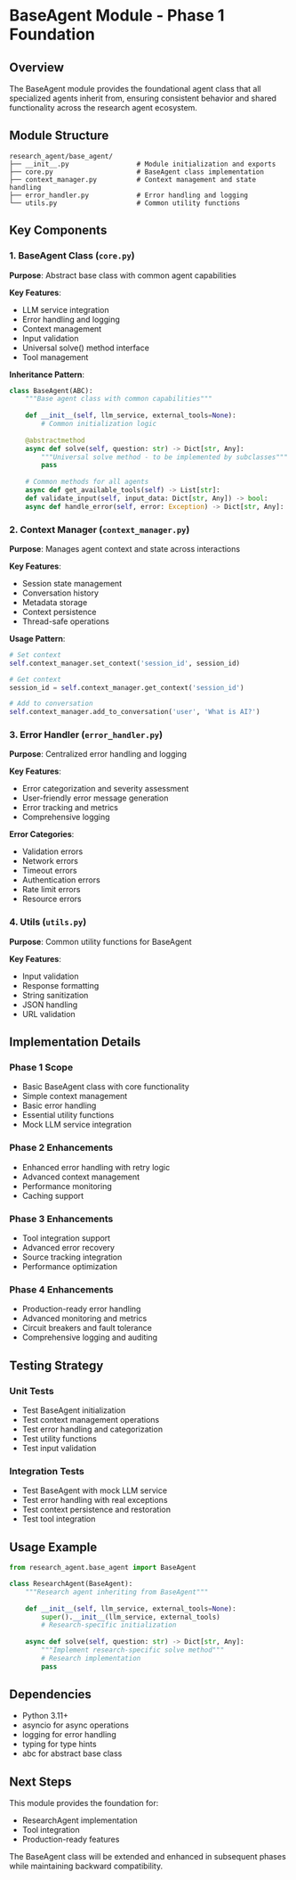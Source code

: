 # BaseAgent Module - Phase 1 Foundation

## Overview

The BaseAgent module provides the foundational agent class that all specialized agents inherit from, ensuring consistent behavior and shared functionality across the research agent ecosystem.

## Module Structure

```
research_agent/base_agent/
├── __init__.py                 # Module initialization and exports
├── core.py                     # BaseAgent class implementation
├── context_manager.py          # Context management and state handling
├── error_handler.py            # Error handling and logging
└── utils.py                    # Common utility functions
```

## Key Components

### 1. BaseAgent Class (`core.py`)

**Purpose**: Abstract base class with common agent capabilities

**Key Features**:
- LLM service integration
- Error handling and logging
- Context management
- Input validation
- Universal solve() method interface
- Tool management

**Inheritance Pattern**:
```python
class BaseAgent(ABC):
    """Base agent class with common capabilities"""
    
    def __init__(self, llm_service, external_tools=None):
        # Common initialization logic
    
    @abstractmethod
    async def solve(self, question: str) -> Dict[str, Any]:
        """Universal solve method - to be implemented by subclasses"""
        pass
    
    # Common methods for all agents
    async def get_available_tools(self) -> List[str]:
    def validate_input(self, input_data: Dict[str, Any]) -> bool:
    async def handle_error(self, error: Exception) -> Dict[str, Any]:
```

### 2. Context Manager (`context_manager.py`)

**Purpose**: Manages agent context and state across interactions

**Key Features**:
- Session state management
- Conversation history
- Metadata storage
- Context persistence
- Thread-safe operations

**Usage Pattern**:
```python
# Set context
self.context_manager.set_context('session_id', session_id)

# Get context
session_id = self.context_manager.get_context('session_id')

# Add to conversation
self.context_manager.add_to_conversation('user', 'What is AI?')
```

### 3. Error Handler (`error_handler.py`)

**Purpose**: Centralized error handling and logging

**Key Features**:
- Error categorization and severity assessment
- User-friendly error message generation
- Error tracking and metrics
- Comprehensive logging

**Error Categories**:
- Validation errors
- Network errors
- Timeout errors
- Authentication errors
- Rate limit errors
- Resource errors

### 4. Utils (`utils.py`)

**Purpose**: Common utility functions for BaseAgent

**Key Features**:
- Input validation
- Response formatting
- String sanitization
- JSON handling
- URL validation

## Implementation Details

### Phase 1 Scope
- Basic BaseAgent class with core functionality
- Simple context management
- Basic error handling
- Essential utility functions
- Mock LLM service integration

### Phase 2 Enhancements
- Enhanced error handling with retry logic
- Advanced context management
- Performance monitoring
- Caching support

### Phase 3 Enhancements
- Tool integration support
- Advanced error recovery
- Source tracking integration
- Performance optimization

### Phase 4 Enhancements
- Production-ready error handling
- Advanced monitoring and metrics
- Circuit breakers and fault tolerance
- Comprehensive logging and auditing

## Testing Strategy

### Unit Tests
- Test BaseAgent initialization
- Test context management operations
- Test error handling and categorization
- Test utility functions
- Test input validation

### Integration Tests
- Test BaseAgent with mock LLM service
- Test error handling with real exceptions
- Test context persistence and restoration
- Test tool integration

## Usage Example

```python
from research_agent.base_agent import BaseAgent

class ResearchAgent(BaseAgent):
    """Research agent inheriting from BaseAgent"""
    
    def __init__(self, llm_service, external_tools=None):
        super().__init__(llm_service, external_tools)
        # Research-specific initialization
    
    async def solve(self, question: str) -> Dict[str, Any]:
        """Implement research-specific solve method"""
        # Research implementation
        pass
```

## Dependencies

- Python 3.11+
- asyncio for async operations
- logging for error handling
- typing for type hints
- abc for abstract base class

## Next Steps

This module provides the foundation for:
- ResearchAgent implementation
- Tool integration
- Production-ready features

The BaseAgent class will be extended and enhanced in subsequent phases while maintaining backward compatibility.
